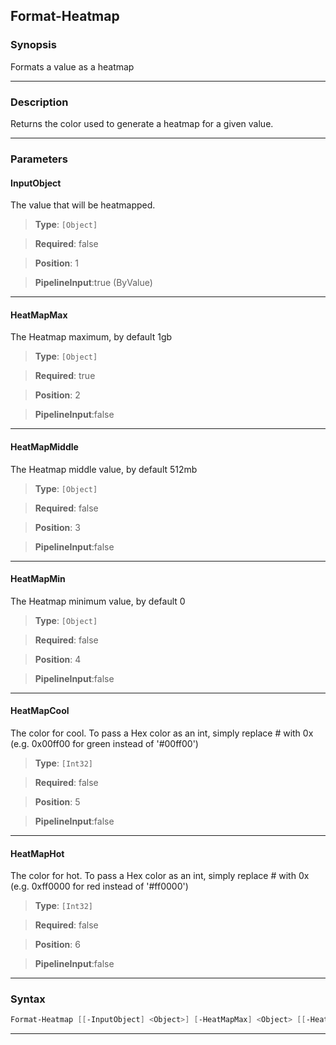 
Format-Heatmap
--------------
### Synopsis
Formats a value as a heatmap

---
### Description

Returns the color used to generate a heatmap for a given value.

---
### Parameters
#### **InputObject**

The value that will be heatmapped.



> **Type**: ```[Object]```

> **Required**: false

> **Position**: 1

> **PipelineInput**:true (ByValue)



---
#### **HeatMapMax**

The Heatmap maximum, by default 1gb



> **Type**: ```[Object]```

> **Required**: true

> **Position**: 2

> **PipelineInput**:false



---
#### **HeatMapMiddle**

The Heatmap middle value, by default 512mb



> **Type**: ```[Object]```

> **Required**: false

> **Position**: 3

> **PipelineInput**:false



---
#### **HeatMapMin**

The Heatmap minimum value, by default 0



> **Type**: ```[Object]```

> **Required**: false

> **Position**: 4

> **PipelineInput**:false



---
#### **HeatMapCool**

The color for cool.
To pass a Hex color as an int, simply replace # with 0x
(e.g. 0x00ff00 for green instead of '#00ff00')



> **Type**: ```[Int32]```

> **Required**: false

> **Position**: 5

> **PipelineInput**:false



---
#### **HeatMapHot**

The color for hot.
To pass a Hex color as an int, simply replace # with 0x
(e.g. 0xff0000 for red instead of '#ff0000')



> **Type**: ```[Int32]```

> **Required**: false

> **Position**: 6

> **PipelineInput**:false



---
### Syntax
```PowerShell
Format-Heatmap [[-InputObject] <Object>] [-HeatMapMax] <Object> [[-HeatMapMiddle] <Object>] [[-HeatMapMin] <Object>] [[-HeatMapCool] <Int32>] [[-HeatMapHot] <Int32>] [<CommonParameters>]
```
---


